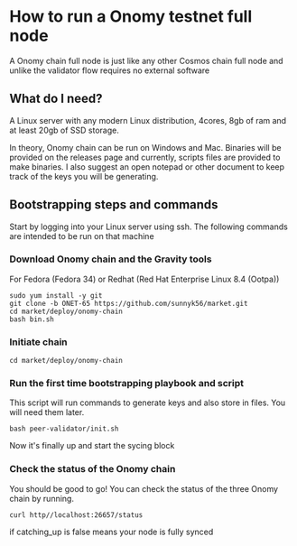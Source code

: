 # How to run a Onomy testnet full node

A Onomy chain full node is just like any other Cosmos chain full node and unlike the validator flow requires no external software

## What do I need?

A Linux server with any modern Linux distribution, 4cores, 8gb of ram and at least 20gb of SSD storage.

In theory, Onomy chain can be run on Windows and Mac. Binaries will be provided on the releases page and currently, scripts files are provided to make binaries.
I also suggest an open notepad or other document to keep track of the keys you will be generating.

## Bootstrapping steps and commands

Start by logging into your Linux server using ssh. The following commands are intended to be run on that machine

### Download Onomy chain and the Gravity tools
For Fedora (Fedora 34) or Redhat (Red Hat Enterprise Linux 8.4 (Ootpa))

```
sudo yum install -y git
git clone -b ONET-65 https://github.com/sunnyk56/market.git
cd market/deploy/onomy-chain
bash bin.sh
```

### Initiate chain

```
cd market/deploy/onomy-chain
```

### Run the first time bootstrapping playbook and script

This script will run commands to generate keys and also store in files. You will need them later.

```
bash peer-validator/init.sh
```

Now it's finally up and start the sycing block

### Check the status of the Onomy chain

You should be good to go! You can check the status of the three
Onomy chain by running.
```
curl http//localhost:26657/status
```
if catching_up is false means your node is fully synced

